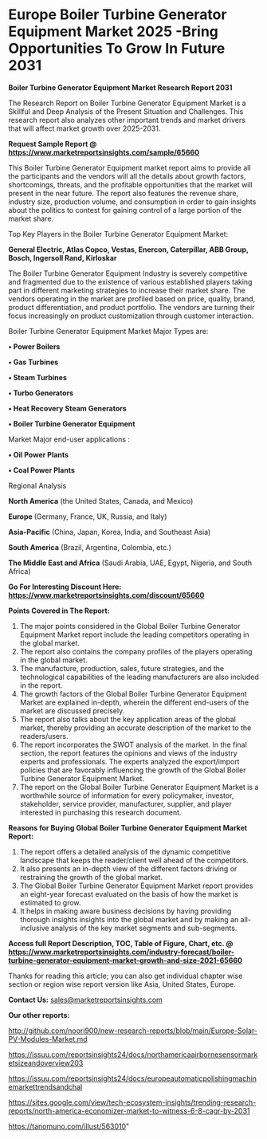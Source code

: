 # Europe Boiler Turbine Generator Equipment Market 2025 -Bring Opportunities To Grow In Future 2031

<strong>Boiler Turbine Generator Equipment Market Research Report 2031</strong>

The Research Report on Boiler Turbine Generator Equipment Market is a Skillful and Deep Analysis of the Present Situation and Challenges. This research report also analyzes other important trends and market drivers that will affect market growth over 2025-2031.

<strong>Request Sample Report @ <a href=https://www.marketreportsinsights.com/sample/65660>https://www.marketreportsinsights.com/sample/65660</a></strong>

This Boiler Turbine Generator Equipment market report aims to provide all the participants and the vendors will all the details about growth factors, shortcomings, threats, and the profitable opportunities that the market will present in the near future. The report also features the revenue share, industry size, production volume, and consumption in order to gain insights about the politics to contest for gaining control of a large portion of the market share.

Top Key Players in the Boiler Turbine Generator Equipment Market:

<strong>General Electric, Atlas Copco, Vestas, Enercon, Caterpillar, ABB Group, Bosch, Ingersoll Rand, Kirloskar</strong>

The Boiler Turbine Generator Equipment Industry is severely competitive and fragmented due to the existence of various established players taking part in different marketing strategies to increase their market share. The vendors operating in the market are profiled based on price, quality, brand, product differentiation, and product portfolio. The vendors are turning their focus increasingly on product customization through customer interaction.

Boiler Turbine Generator Equipment Market Major Types are:

<strong>• Power Boilers

• Gas Turbines

• Steam Turbines

• Turbo Generators

• Heat Recovery Steam Generators

• Boiler Turbine Generator Equipment</strong>

Market Major end-user applications :

<strong>• Oil Power Plants

• Coal Power Plants</strong>

Regional Analysis

</u><strong><b>North America</b></strong> (the United States, Canada, and Mexico)

<strong><b>Europe </b></strong>(Germany, France, UK, Russia, and Italy)

<strong><b>Asia-Pacific</b></strong> (China, Japan, Korea, India, and Southeast Asia)

<strong><b>South America</b></strong> (Brazil, Argentina, Colombia, etc.)

<strong><b>The Middle East and Africa</b></strong> (Saudi Arabia, UAE, Egypt, Nigeria, and South Africa)

<strong>Go For Interesting Discount Here: <a href=https://www.marketreportsinsights.com/discount/65660>https://www.marketreportsinsights.com/discount/65660</a></strong>

<strong>Points Covered in The Report:</strong>
<ol>
  <li>The major points considered in the Global Boiler Turbine Generator Equipment Market report include the leading competitors operating in the global market.</li>
  <li>The report also contains the company profiles of the players operating in the global market.</li>
  <li>The manufacture, production, sales, future strategies, and the technological capabilities of the leading manufacturers are also included in the report.</li>
  <li>The growth factors of the Global Boiler Turbine Generator Equipment Market are explained in-depth, wherein the different end-users of the market are discussed precisely.</li>
  <li>The report also talks about the key application areas of the global market, thereby providing an accurate description of the market to the readers/users.</li>
  <li>The report incorporates the SWOT analysis of the market. In the final section, the report features the opinions and views of the industry experts and professionals. The experts analyzed the export/import policies that are favorably influencing the growth of the Global Boiler Turbine Generator Equipment Market.</li>
  <li>The report on the Global Boiler Turbine Generator Equipment Market is a worthwhile source of information for every policymaker, investor, stakeholder, service provider, manufacturer, supplier, and player interested in purchasing this research document.</li>
</ol>
<strong>Reasons for Buying Global Boiler Turbine Generator Equipment Market Report:</strong>

<ol>
  <li>The report offers a detailed analysis of the dynamic competitive landscape that keeps the reader/client well ahead of the competitors.</li>
  <li>It also presents an in-depth view of the different factors driving or restraining the growth of the global market.</li>
  <li>The Global Boiler Turbine Generator Equipment Market report provides an eight-year forecast evaluated on the basis of how the market is estimated to grow.</li>
  <li>It helps in making aware business decisions by having providing thorough insights insights into the global market and by making an all-inclusive analysis of the key market segments and sub-segments.</li>
</ol>
<strong>Access full Report Description, TOC, Table of Figure, Chart, etc. @ <a href=https://www.marketreportsinsights.com/industry-forecast/boiler-turbine-generator-equipment-market-growth-and-size-2021-65660>https://www.marketreportsinsights.com/industry-forecast/boiler-turbine-generator-equipment-market-growth-and-size-2021-65660</a></strong>


Thanks for reading this article; you can also get individual chapter wise section or region wise report version like Asia, United States, Europe.

<strong>Contact Us:</strong>
sales@marketreportsinsights.com

<strong>Our other reports:</strong>

<a href=http://github.com/noori900/new-research-reports/blob/main/Europe-Solar-PV-Modules-Market.md>http://github.com/noori900/new-research-reports/blob/main/Europe-Solar-PV-Modules-Market.md</a>

<a href=https://issuu.com/reportsinsights24/docs/northamericaairbornesensormarketsizeandoverview203>https://issuu.com/reportsinsights24/docs/northamericaairbornesensormarketsizeandoverview203</a>

<a href=https://issuu.com/reportsinsights24/docs/europeautomaticpolishingmachinemarkettrendsandchal>https://issuu.com/reportsinsights24/docs/europeautomaticpolishingmachinemarkettrendsandchal</a>

<a href=https://sites.google.com/view/tech-ecosystem-insights/trending-research-reports/north-america-economizer-market-to-witness-6-8-cagr-by-2031>https://sites.google.com/view/tech-ecosystem-insights/trending-research-reports/north-america-economizer-market-to-witness-6-8-cagr-by-2031</a>

<a href=https://tanomuno.com/illust/563010>https://tanomuno.com/illust/563010</a>"
